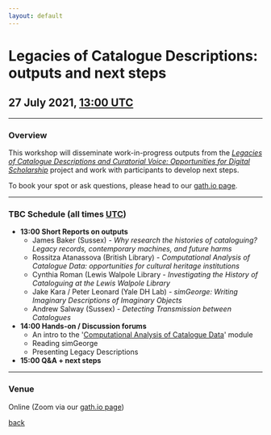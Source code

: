 ```yaml
---
layout: default
---
```


# Legacies of Catalogue Descriptions: outputs and next steps

## 27 July 2021, [13:00 UTC](https://www.timeanddate.com/worldclock/fixedtime.html?iso=20210727T1300)

______
### Overview

This workshop will disseminate work-in-progress outputs from the *[Legacies of Catalogue Descriptions and Curatorial Voice: Opportunities for Digital Scholarship](https://cataloguelegacies.github.io/)* project and work with participants to develop next steps.

To book your spot or ask questions, please head to our [gath.io page](https://gath.io/b9zgBfuWkBqH6ltJS1kAM).

______
### TBC Schedule (all times [UTC](https://www.timeanddate.com/worldclock/fixedtime.html?iso=20201216T1330))

- **13:00 Short Reports on outputs**
  - James Baker (Sussex) - *Why research the histories of cataloguing? Legacy records, contemporary machines, and future harms*
  - Rossitza Atanassova (British Library) - *Computational Analysis of Catalogue Data: opportunities for cultural heritage institutions*
  - Cynthia Roman (Lewis Walpole Library - *Investigating the History of Cataloguing at the Lewis Walpole Library*
  - Jake Kara / Peter Leonard (Yale DH Lab) - *simGeorge: Writing Imaginary Descriptions of Imaginary Objects*
  - Andrew Salway (Sussex) - *Detecting Transmission between Catalogues*
- **14:00 Hands-on / Discussion forums**
  - An intro to the '[Computational Analysis of Catalogue Data](https://cataloguelegacies.github.io/antconc.github.io/)' module
  - Reading simGeorge
  - Presenting Legacy Descriptions
- **15:00 Q&A + next steps**

______
### Venue

Online (Zoom via our [gath.io page](https://gath.io/b9zgBfuWkBqH6ltJS1kAM))


[back](./)
